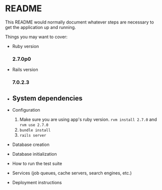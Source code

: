 # README

This README would normally document whatever steps are necessary to get the
application up and running.

Things you may want to cover:

* Ruby version
  ### 2.7.0p0

* Rails version
  ### 7.0.2.3

* System dependencies
  - 

* Configuration
  
  1. Make sure you are using app's ruby version.  `rvm install 2.7.0` and `rvm use 2.7.0`
  2. `bundle install`
  3. `rails server`


* Database creation

* Database initialization

* How to run the test suite

* Services (job queues, cache servers, search engines, etc.)

* Deployment instructions
